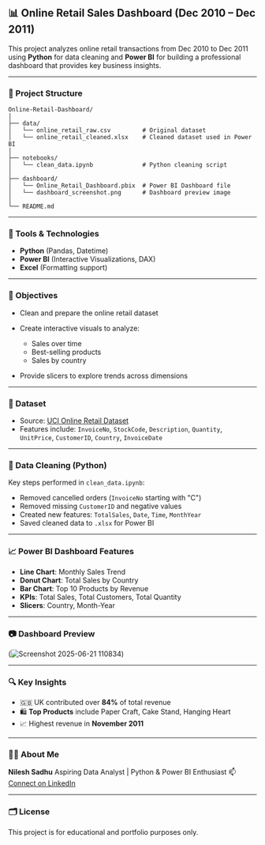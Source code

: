 ## 📊 Online Retail Sales Dashboard (Dec 2010 – Dec 2011)

This project analyzes online retail transactions from Dec 2010 to Dec 2011 using **Python** for data cleaning and **Power BI** for building a professional dashboard that provides key business insights.

---

### 📁 Project Structure

```
Online-Retail-Dashboard/
│
├── data/
│   └── online_retail_raw.csv         # Original dataset
│   └── online_retail_cleaned.xlsx    # Cleaned dataset used in Power BI
│
├── notebooks/
│   └── clean_data.ipynb              # Python cleaning script
│
├── dashboard/
│   └── Online_Retail_Dashboard.pbix  # Power BI Dashboard file
│   └── dashboard_screenshot.png      # Dashboard preview image
│
└── README.md
```

---

### 🧰 Tools & Technologies

* **Python** (Pandas, Datetime)
* **Power BI** (Interactive Visualizations, DAX)
* **Excel** (Formatting support)

---

### 📌 Objectives

* Clean and prepare the online retail dataset
* Create interactive visuals to analyze:

  * Sales over time
  * Best-selling products
  * Sales by country
* Provide slicers to explore trends across dimensions

---

### 📂 Dataset

* Source: [UCI Online Retail Dataset](https://archive.ics.uci.edu/ml/datasets/Online+Retail)
* Features include: `InvoiceNo`, `StockCode`, `Description`, `Quantity`, `UnitPrice`, `CustomerID`, `Country`, `InvoiceDate`

---

### 🧹 Data Cleaning (Python)

Key steps performed in `clean_data.ipynb`:

* Removed cancelled orders (`InvoiceNo` starting with "C")
* Removed missing `CustomerID` and negative values
* Created new features: `TotalSales`, `Date`, `Time`, `MonthYear`
* Saved cleaned data to `.xlsx` for Power BI

---

### 📈 Power BI Dashboard Features

* **Line Chart**: Monthly Sales Trend
* **Donut Chart**: Total Sales by Country
* **Bar Chart**: Top 10 Products by Revenue
* **KPIs**: Total Sales, Total Customers, Total Quantity
* **Slicers**: Country, Month-Year

---

### 📷 Dashboard Preview

(![Screenshot 2025-06-21 110834](https://github.com/user-attachments/assets/a678494b-d22b-4f69-aa22-5d9742cd87c9))

---

### 🔍 Key Insights

* 🇬🇧 UK contributed over **84%** of total revenue
* 🛍️ **Top Products** include Paper Craft, Cake Stand, Hanging Heart
* 📈 Highest revenue in **November 2011**

---

### 🧑‍💼 About Me

**Nilesh Sadhu**
Aspiring Data Analyst | Python & Power BI Enthusiast
📫 [Connect on LinkedIn](https://www.linkedin.com/in/nileshsadhu)

---

### 🗂️ License

This project is for educational and portfolio purposes only.
